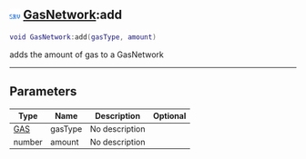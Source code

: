 ## ![server](../../.gitbook/assets/server.png) [GasNetwork](https://iaswiki.rawr.dev/readme/gasnetwork):add

```lua
void GasNetwork:add(gasType, amount)
```

adds the amount of gas to a GasNetwork

------
## Parameters

| Type   | Name | Description | Optional |
| ------ | ---- | ----------- | -------: |
| [GAS](https://iaswiki.rawr.dev/readme/gas) | gasType | No description |  |
| number | amount | No description |  |

